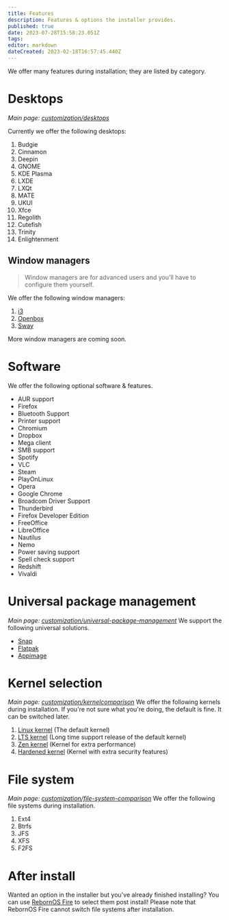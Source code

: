 ```yaml
---
title: Features
description: Features & options the installer provides.
published: true
date: 2023-07-28T15:58:23.051Z
tags: 
editor: markdown
dateCreated: 2023-02-18T16:57:45.440Z
---
```


We offer many features during installation; they are listed by category.
# Desktops
*Main page: [customization/desktops](/customization/desktops)*

Currently we offer the following desktops:
1. Budgie
2. Cinnamon
3. Deepin
4. GNOME
5. KDE Plasma
6. LXDE
7. LXQt
8. MATE
9. UKUI
10. Xfce
11. Regolith
12. Cutefish
13. Trinity
14. Enlightenment
## Window managers
>	Window managers are for advanced users and you'll have to configure them yourself.

We offer the following window managers:
1. [i3](https://i3wm.org/docs/userguide)
2. [Openbox](http://openbox.org/wiki/Help:Contents)
3. [Sway](https://github.com/swaywm/sway/wiki)

More window managers are coming soon.
# Software
We offer the following optional software & features.
- AUR support
- Firefox
- Bluetooth Support
- Printer support
- Chromium
- Dropbox
- Mega client
- SMB support
- Spotify
- VLC
- Steam
- PlayOnLinux
- Opera
- Google Chrome
- Broadcom Driver Support
- Thunderbird
- Firefox Developer Edition
- FreeOffice
- LibreOffice
- Nautilus
- Nemo
- Power saving support
- Spell check support
- Redshift
- Vivaldi
# Universal package management
*Main page: [customization/universal-package-management](/customization/universal-package-management)*
We support the following universal solutions.
- [Snap](https://snapcraft.io)
- [Flatpak](https://flatpak.org)
- [Appimage](https://appimage.org)
<!---## Theming
We offer optionally theming during installation.
More info coming soon
## Shell selection
We offer the option to select your preferred shell.
- [Bash](https://www.gnu.org/software/bash) (default)
- [Zsh](https://zsh.org)
- [Fish](https://fishshell.com)
[/customization/shell](/en/customization/shell)
-->
# Kernel selection
*Main page: [customization/kernelcomparison](/en/customization/kernelcomparison)*
We offer the following kernels during installation. 
If you're not sure what you're doing, the default is fine. It can be switched later.
1. [Linux kernel](https://kernel.org) (The default kernel)
2. [LTS kernel](https://kernel.org) (Long time support release of the default kernel)
3. [Zen kernel](https://github.com/zen-kernel/zen-kernel) (Kernel for extra performance)
4. [Hardened kernel](https://github.com/anthraxx/linux-hardened) (Kernel with extra security features)
# File system
*Main page: [customization/file-system-comparison](/customization/file-system-comparison)*
We offer the following file systems during installation.
1. Ext4
2. Btrfs
3. JFS
4. XFS
5. F2FS
# After install
Wanted an option in the installer but you've already finished installing? You can use [RebornOS Fire](/en/apps/rebornosfire) to select them post install!
Please note that RebornOS Fire cannot switch file systems after installation.